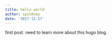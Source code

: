 ```yaml
---
title: hello world
author: spinkney
date: '2017-12-17'
---
```


first post. need to learn more about this hugo blog.
